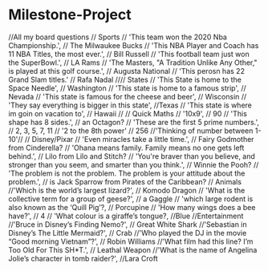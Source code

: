 # Milestone-Project

//All my board questions
 // Sports
   //  'This team won the 2020 Nba Championship.', // The Milwaukee Bucks
   // 'This NBA Player and Coach has 11 NBA Titles, the most ever.', // Bill Russell
   // 'This football team just won the SuperBowl.', //  LA Rams
   // 'The Masters, "A Tradition Unlike Any Other," is played at this golf course.', //  Augusta National
   // 'This perosn has 22 Grand Slam titles.' // Rafa Nadal
 //// States
   // 'This State is home to the Space Needle', // Washington
   // 'This state is home to a famous strip', // Nevada
   // 'This state is famous for the cheese and beer', // Wisconsin
   // 'They say everything is bigger in this state', //Texas
   // 'This state is where im goin on vacation to', // Hawaii
   // 
 // Quick Maths
   // '10x9', //  90
   // 'This shape has 8 sides.', // an Octagon?
   // 'These are the first 5 prime numbers.', //   2, 3, 5, 7, 11
   // '2 to the 8th power' //  256
   //'Thinking of number between 1-10'//
 // Disney/Pixar
   // 'Even miracles take a little time.', // Fairy Godmother from Cinderella?
   // 'Ohana means family. Family means no one gets left behind.', //  Lilo from Lilo and Stitch?
   // 'You\'re braver than you believe, and stronger than you seem, and smarter than you think.', //  Winnie the Pooh?
   // 'The problem is not the problem. The problem is your attitude about the problem.', //  is Jack Sparrow from Pirates of the Caribbean?
// Animals
    //'Which is the world’s largest lizard?', // Komodo Dragon
    // 'What is the collective term for a group of geese?', // a Gaggle
    // 'which large rodent is also known as the ‘Quill Pig’?, // Porcupine
    // 'How many wings does a bee have?', // 4
    // 'What colour is a giraffe’s tongue?, //Blue
//Entertainment
    //'Bruce in Disney’s Finding Nemo?', // Great White Shark
    //'Sebastian in Disney’s The Little Mermaid?', // Crab
    //'Who played the DJ in the movie “Good morning Vietnam”?', // Robin Williams
    //'What film had this line? I’m Too Old For This SH*T.', // Leathal Weapon
    //'What is the name of Angelina Jolie’s character in tomb raider?', //Lara Croft
